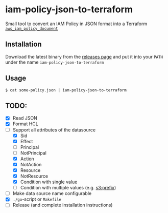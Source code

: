 # iam-policy-json-to-terraform

Small tool to convert an IAM Policy in JSON format into a Terraform [`aws_iam_policy_document`](https://www.terraform.io/docs/providers/aws/d/iam_policy_document.html)

## Installation

Download the latest binary from the [releases page](https://github.com/flosell/iam-policy-json-to-terraform/releases) and put it into your `PATH` under the name `iam-policy-json-to-terraform`


## Usage

```
$ cat some-policy.json | iam-policy-json-to-terraform
```

## TODO:

* [x] Read JSON
* [x] Format HCL
* [ ] Support all attributes of the datasource
  * [x] Sid
  * [x] Effect
  * [ ] Principal
  * [ ] NotPrincipal
  * [x] Action
  * [x] NotAction
  * [x] Resource
  * [x] NotResource
  * [x] Condition with single value
  * [ ] Condition with multiple values (e.g. [s3:prefix](https://docs.aws.amazon.com/IAM/latest/UserGuide/reference_policies_elements_statement.html))
* [ ] Make data source name configurable
* [x] `./go`-script or `Makefile`
* [ ] Release (and complete installation instructions)
